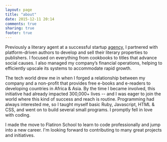 ```yaml
---
layout: page
title: "about"
date: 2015-12-11 20:14
comments: true
sharing: true
footer: true
---
```


<p>
Previously a literary agent at a successful startup <a href="http://www.foliolit.com">agency</a>, I partnered with platform-driven authors to develop and sell their literary properties to publishers. I focused on everything from cookbooks to titles that advance social causes. I also managed my company’s financial operations, helping to efficiently upscale its systems to accommodate rapid growth. 
</p>
<p>
The tech world drew me in when I forged a relationship between my company and a non-profit that provides free e-books and e-readers to developing countries in Africa & Asia. By the time I became involved, this initiative had already impacted 300,000+ lives -- and I was eager to join the world where this kind of success and reach is routine. Programming had always interested me, so I taught myself basic Ruby, Javascript, HTML & CSS, and went on to build several small programs. I promptly fell in love with coding.
</p>
<p>
I made the move to Flatiron School to learn to code professionally and jump into a new career. I'm looking forward to contributing to many great projects and initiatives.
</p>
